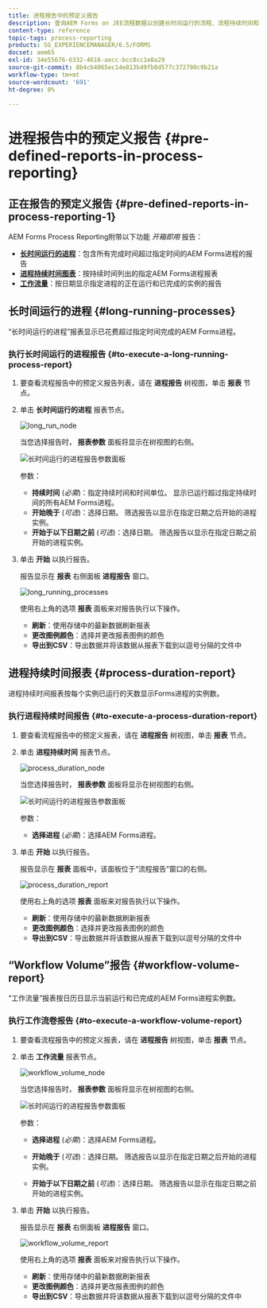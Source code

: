 ```yaml
---
title: 进程报告中的预定义报告
description: 查询AEM Forms on JEE流程数据以创建长时间运行的流程、流程持续时间和工作流量的报告
content-type: reference
topic-tags: process-reporting
products: SG_EXPERIENCEMANAGER/6.5/FORMS
docset: aem65
exl-id: 34e55676-6332-4616-aecc-bcc8cc1e8a29
source-git-commit: 8b4cb4065ec14e813b49fb0d577c372790c9b21a
workflow-type: tm+mt
source-wordcount: '691'
ht-degree: 0%

---
```


# 进程报告中的预定义报告 {#pre-defined-reports-in-process-reporting}

## 正在报告的预定义报告 {#pre-defined-reports-in-process-reporting-1}

AEM Forms Process Reporting附带以下功能 *开箱即用* 报告：

* **[长时间运行的进程](#long-running-processes)**：包含所有完成时间超过指定时间的AEM Forms进程的报告
* **[进程持续时间图表](#process-duration-report)**：按持续时间列出的指定AEM Forms进程报表
* **[工作流量](#workflow-volume-report)**：按日期显示指定进程的正在运行和已完成的实例的报告

## 长时间运行的进程 {#long-running-processes}

“长时间运行的进程”报表显示已花费超过指定时间完成的AEM Forms进程。

### 执行长时间运行的进程报告 {#to-execute-a-long-running-process-report}

1. 要查看流程报告中的预定义报告列表，请在 **进程报告** 树视图，单击 **报表** 节点。
1. 单击 **长时间运行的进程** 报表节点。

   ![long_run_node](assets/long_running_node.png)

   当您选择报告时， **报表参数** 面板将显示在树视图的右侧。

   ![长时间运行的进程报告参数面板](assets/report_parameters_panel.png)

   参数：

   * **持续时间** (*必需*)：指定持续时间和时间单位。 显示已运行超过指定持续时间的所有AEM Forms进程。
   * **开始晚于** (*可选*)：选择日期。 筛选报告以显示在指定日期之后开始的进程实例。
   * **开始于以下日期之前** (*可选*)：选择日期。 筛选报告以显示在指定日期之前开始的进程实例。

1. 单击 **开始** 以执行报告。

   报告显示在 **报表** 右侧面板 **进程报告** 窗口。

   ![long_running_processes](assets/long_running_processes.png)

   使用右上角的选项 **报表** 面板来对报告执行以下操作。

   * **刷新**：使用存储中的最新数据刷新报表
   * **更改图例颜色**：选择并更改报表图例的颜色
   * **导出到CSV**：导出数据并将该数据从报表下载到以逗号分隔的文件中

## 进程持续时间报表  {#process-duration-report}

进程持续时间报表按每个实例已运行的天数显示Forms进程的实例数。

### 执行进程持续时间报告 {#to-execute-a-process-duration-report}

1. 要查看流程报告中的预定义报表，请在 **进程报告** 树视图，单击 **报表** 节点。
1. 单击 **进程持续时间** 报表节点。

   ![process_duration_node](assets/process_duration_node.png)

   当您选择报告时， **报表参数** 面板将显示在树视图的右侧。

   ![长时间运行的进程报告参数面板](assets/process_duration_params.png)

   参数：

   * **选择进程** (*必需*)：选择AEM Forms进程。

1. 单击 **开始** 以执行报告。

   报告显示在 **报表** 面板中，该面板位于“流程报告”窗口的右侧。

   ![process_duration_report](assets/process_duration_report.png)

   使用右上角的选项 **报表** 面板来对报告执行以下操作。

   * **刷新**：使用存储中的最新数据刷新报表
   * **更改图例颜色**：选择并更改报表图例的颜色
   * **导出到CSV**：导出数据并将该数据从报表下载到以逗号分隔的文件中

## “Workflow Volume”报告 {#workflow-volume-report}

“工作流量”报表按日历日显示当前运行和已完成的AEM Forms进程实例数。

### 执行工作流卷报告 {#to-execute-a-workflow-volume-report}

1. 要查看流程报告中的预定义报表，请在 **进程报告** 树视图，单击 **报表** 节点。
1. 单击 **工作流量** 报表节点。

   ![workflow_volume_node](assets/workflow_volume_node.png)

   当您选择报告时， **报表参数** 面板将显示在树视图的右侧。

   ![长时间运行的进程报告参数面板](assets/workflow_volume_params.png)

   参数：

   * **选择进程** (*必需*)：选择AEM Forms进程。

   * **开始晚于** (*可选*)：选择日期。 筛选报告以显示在指定日期之后开始的进程实例。

   * **开始于以下日期之前** (*可选*)：选择日期。 筛选报告以显示在指定日期之前开始的进程实例。

1. 单击 **开始** 以执行报告。

   报告显示在 **报表** 右侧面板 **进程报告** 窗口。

   ![workflow_volume_report](assets/workflow_volume_report.png)

   使用右上角的选项 **报表** 面板来对报告执行以下操作。

   * **刷新**：使用存储中的最新数据刷新报表
   * **更改图例颜色**：选择并更改报表图例的颜色
   * **导出到CSV**：导出数据并将该数据从报表下载到以逗号分隔的文件中
